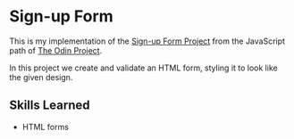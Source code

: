 # Sign-up Form 

This is my implementation of the [Sign-up Form Project](https://www.theodinproject.com/lessons/node-path-intermediate-html-and-css-sign-up-form)
from the JavaScript path of [The Odin Project](https://www.theodinproject.com).

In this project we create and validate an HTML form, styling it to look like the given design.

## Skills Learned

- HTML forms
